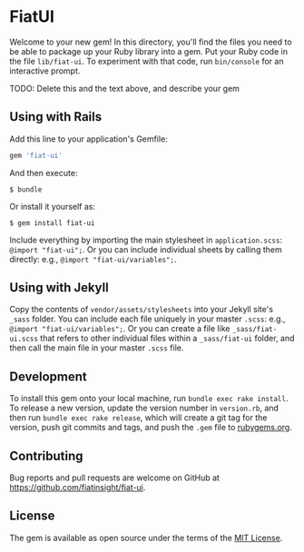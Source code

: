 # FiatUI

Welcome to your new gem! In this directory, you'll find the files you need to be able to package up your Ruby library into a gem. Put your Ruby code in the file `lib/fiat-ui`. To experiment with that code, run `bin/console` for an interactive prompt.

TODO: Delete this and the text above, and describe your gem

## Using with Rails

Add this line to your application's Gemfile:

```ruby
gem 'fiat-ui'
```

And then execute:

    $ bundle

Or install it yourself as:

    $ gem install fiat-ui

Include everything by importing the main stylesheet in `application.scss`: `@import "fiat-ui";`. Or you can include individual sheets by calling them directly: e.g., `@import "fiat-ui/variables";`.

## Using with Jekyll

Copy the contents of `vendor/assets/stylesheets` into your Jekyll site's `_sass` folder. You can include each file uniquely in your master `.scss`: e.g., `@import "fiat-ui/variables";`. Or you can create a file like `_sass/fiat-ui.scss` that refers to other individual files within a `_sass/fiat-ui` folder, and then call the main file in your master `.scss` file.

## Development

To install this gem onto your local machine, run `bundle exec rake install`. To release a new version, update the version number in `version.rb`, and then run `bundle exec rake release`, which will create a git tag for the version, push git commits and tags, and push the `.gem` file to [rubygems.org](https://rubygems.org).

## Contributing

Bug reports and pull requests are welcome on GitHub at https://github.com/fiatinsight/fiat-ui.

## License

The gem is available as open source under the terms of the [MIT License](https://opensource.org/licenses/MIT).
